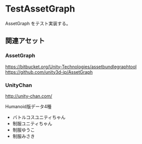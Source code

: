 # TestAssetGraph
AssetGraph をテスト実装する。
  
## 関連アセット
### AssetGraph
https://bitbucket.org/Unity-Technologies/assetbundlegraphtool  
https://github.com/unity3d-jp/AssetGraph  
### UnityChan
http://unity-chan.com/

Humanoid版データ4種
* バトルコスユニティちゃん
* 制服ユニティちゃん
* 制服ゆうこ
* 制服みさき
